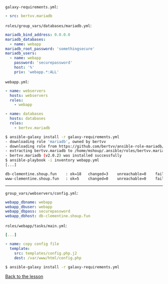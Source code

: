 `galaxy-requirements.yml`:

```yaml
- src: bertvv.mariadb
```

`roles/group_vars/databases/mariadb.yml`:

```yaml
mariadb_bind_address: 0.0.0.0
mariadb_databases:
  - name: webapp
mariadb_root_password: 'somethingsecure'
mariadb_users:
  - name: webapp
    password: 'securepassword'
    host: '%'
    priv: 'webapp.*:ALL'
```

`webapp.yml`:

```yaml
- name: webservers
  hosts: webservers
  roles:
    - webapp

- name: databases
  hosts: databases
  roles:
    - bertvv.mariadb
```

```bash
$ ansible-galaxy install -r galaxy-requirements.yml
- downloading role 'mariadb', owned by bertvv
- downloading role from https://github.com/bertvv/ansible-role-mariadb/archive/v2.0.2.tar.gz
- extracting bertvv.mariadb to /home/mshoup/.ansible/roles/bertvv.mariadb
- bertvv.mariadb (v2.0.2) was installed successfully
$ ansible-playbook -i inventory webapp.yml
[...]

db-clementine.shoup.fun    : ok=18   changed=3    unreachable=0    failed=0   
www-clementine.shoup.fun   : ok=5    changed=0    unreachable=0    failed=0   
```
---

`group_vars/webservers/config.yml`:

```yaml
webapp_dbname: webapp
webapp_dbuser: webapp
webapp_dbpass: securepassword
webapp_dbhost: db-clementine.shoup.fun
```

`roles/webapp/tasks/main.yml`:

```yaml
[...]

- name: copy config file
  template:
    src: templates/config.php.j2
    dest: /var/www/html/config.php
```

```bash
$ ansible-galaxy install -r galaxy-requirements.yml
```

[Back to the lesson](06_ansible_galaxy.md)
